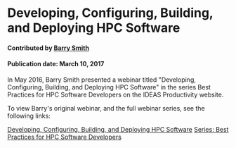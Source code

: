 # Developing, Configuring, Building, and Deploying HPC Software

#### Contributed by [Barry Smith](https://github.com/bsmith "Barry Smith GitHub Profile") 

#### Publication date: March 10, 2017

In May 2016, Barry Smith presented a webinar titled "Developing, Configuring, Building, and Deploying HPC Software" in the series Best Practices for HPC Software Developers on the IDEAS Productivity website. 

To view Barry's original webinar, and the full webinar series, see the following links:

<a href="https://ideas-productivity.org/events/hpc-best-practices-webinars/#webinar02/" class="link-row">Developing, Configuring, Building, and Deploying HPC Software</a>
<a href="https://ideas-productivity.org/events/hpc-best-practices-webinars/" class="link-row">Series: Best Practices for HPC Software Developers</a>

<br> 

<!---
Publish: Yes
Categories: development
Topics: configuration and builds, deployment
Tags: 
Level: 2
Prerequisites: default
Aggregate: none
--->
